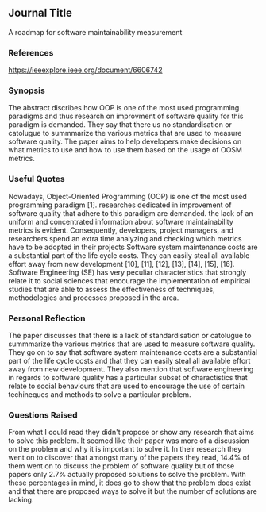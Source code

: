 ## Journal Title

A roadmap for software maintainability measurement

### References

https://ieeexplore.ieee.org/document/6606742

### Synopsis

The abstract discribes how OOP is one of the most used programming paradigms and thus research on improvment of software quality for this paradigm is demanded.
They say that there us no standardisation or catolugue to summmarize the various metrics that are used to measure software quality.
The paper aims to help developers make decisions on what metrics to use and how to use them based on the usage of OOSM metrics.

### Useful Quotes

Nowadays, Object-Oriented Programming (OOP) is one of the most used programming paradigm [1].
researches dedicated in improvement of software quality that adhere to this paradigm are demanded.
the lack of an uniform and concentrated information about software maintainability metrics is evident. Consequently, developers, project managers, and researchers spend an extra time analyzing and checking which metrics have to be adopted in their projects
Software system maintenance costs are a substantial part of the life cycle costs. They can easily steal all available effort away from new development [10], [11], [12], [13], [14], [15], [16].
Software Engineering (SE) has very peculiar characteristics that strongly relate it to social sciences that encourage the implementation of empirical studies that are able to assess the effectiveness of techniques, methodologies and processes proposed in the area.

### Personal Reflection

The paper discusses that there is a lack of standardisation or catolugue to summmarize the various metrics that are used to measure software quality.
They go on to say that software system maintenance costs are a substantial part of the life cycle costs and that they can easily steal all available effort away from new development.
They also mention that software engineering in regards to software quality has a particular subset of charactistics that relate to social behaviours that are used to encourage the use of certain techineques and methods to solve a particular problem.

### Questions Raised

From what I could read they didn't propose or show any research that aims to solve this problem. It seemed like their paper was more of a discussion on the problem and why it is important to solve it.
In their research they went on to discover that amongst many of the papers they read, 14.4% of them went on to discuss the problem of software quality but of those papers only 2.7% actually proposed solutions to solve the problem.
With these percentages in mind, it does go to show that the problem does exist and that there are proposed ways to solve it but the number of solutions are lacking.
